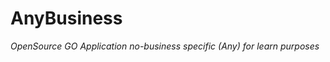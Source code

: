 AnyBusiness
===========


_OpenSource GO Application no-business specific (Any) for learn purposes_

